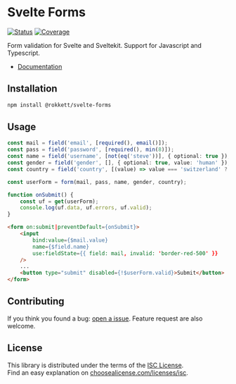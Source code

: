 # Svelte Forms

[![Status](https://gitlab.com/rokkett/svelte-forms/badges/main/pipeline.svg?ignore_skipped=true&key_text=tests&key_width=40)](https://gitlab.com/rokkett/svelte-forms/-/pipelines)
[![Coverage](https://gitlab.com/rokkett/svelte-forms/badges/main/coverage.svg)](https://gitlab.com/rokkett/svelte-forms/-/pipelines)

Form validation for Svelte and Sveltekit. Support for Javascript and Typescript.

- [Documentation](https://gitlab.com/rokkett/svelte-forms/-/blob/main/DOCS.md)

## Installation

```sh
npm install @rokkett/svelte-forms
```

## Usage

```ts
const mail = field('email', [required(), email()]);
const pass = field('password', [required(), min(8)]);
const name = field('username', [not(eq('steve'))], { optional: true });
const gender = field('gender', [], { optional: true, value: 'human' });
const country = field('country', [(value) => value === 'switzerland' ? err('too rich!' : ok())]);

const userForm = form(mail, pass, name, gender, country);

function onSubmit() {
    const uf = get(userForm);
    console.log(uf.data, uf.errors, uf.valid);
}
```

```html
<form on:submit|preventDefault={onSubmit}>
    <input
        bind:value={$mail.value}
        name={$field.name}
        use:fieldState={{ field: mail, invalid: 'border-red-500' }}
    />
    ...
    <button type="submit" disabled={!$userForm.valid}>Submit</button>
</form>
```

## Contributing

If you think you found a bug: [open a issue](https://gitlab.com/rokkett/svelte-forms/-/issues).
Feature request are also welcome.

## License

This library is distributed under the terms of the [ISC License](./LICENSE).  
Find an easy explanation on [choosealicense.com/licenses/isc](https://choosealicense.com/licenses/isc/).
